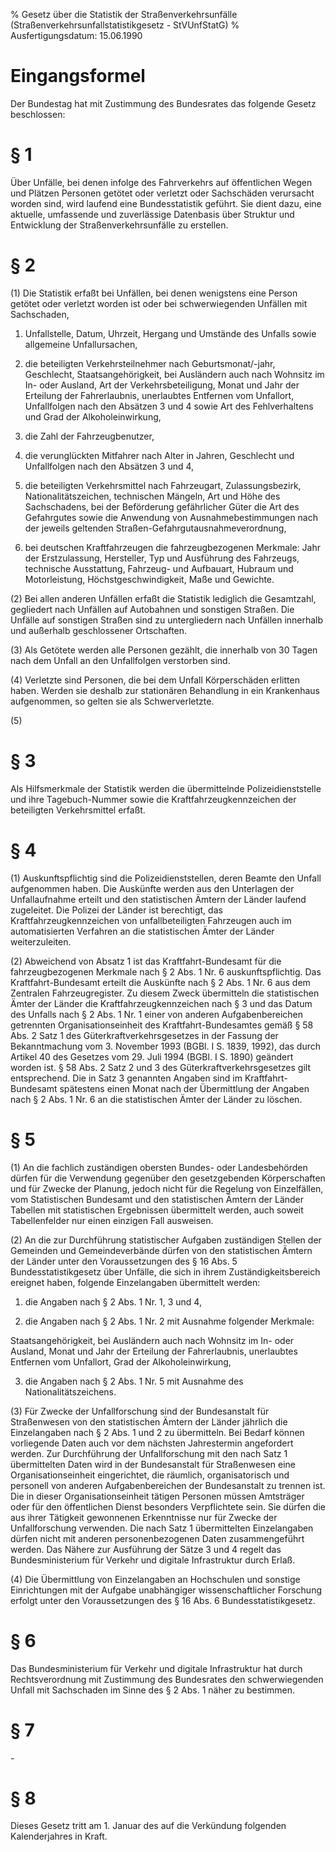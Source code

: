 % Gesetz über die Statistik der Straßenverkehrsunfälle  (Straßenverkehrsunfallstatistikgesetz - StVUnfStatG)
% Ausfertigungsdatum: 15.06.1990
 
# Eingangsformel

Der Bundestag hat mit Zustimmung des Bundesrates das folgende Gesetz beschlossen:

# § 1

Über Unfälle, bei denen infolge des Fahrverkehrs auf öffentlichen Wegen und Plätzen Personen getötet oder verletzt oder Sachschäden verursacht worden sind, wird laufend eine Bundesstatistik geführt. Sie dient dazu, eine aktuelle, umfassende und zuverlässige Datenbasis über Struktur und Entwicklung der Straßenverkehrsunfälle zu erstellen.

# § 2

(1) Die Statistik erfaßt bei Unfällen, bei denen wenigstens eine Person getötet oder verletzt worden ist oder bei schwerwiegenden Unfällen mit Sachschaden,

1. Unfallstelle, Datum, Uhrzeit, Hergang und Umstände des Unfalls sowie allgemeine Unfallursachen,

2. die beteiligten Verkehrsteilnehmer nach Geburtsmonat/-jahr, Geschlecht, Staatsangehörigkeit, bei Ausländern auch nach Wohnsitz im In- oder Ausland, Art der Verkehrsbeteiligung, Monat und Jahr der Erteilung der Fahrerlaubnis, unerlaubtes Entfernen vom Unfallort, Unfallfolgen nach den Absätzen 3 und 4 sowie Art des Fehlverhaltens und Grad der Alkoholeinwirkung,

3. die Zahl der Fahrzeugbenutzer,

4. die verunglückten Mitfahrer nach Alter in Jahren, Geschlecht und Unfallfolgen nach den Absätzen 3 und 4,

5. die beteiligten Verkehrsmittel nach Fahrzeugart, Zulassungsbezirk, Nationalitätszeichen, technischen Mängeln, Art und Höhe des Sachschadens, bei der Beförderung gefährlicher Güter die Art des Gefahrgutes sowie die Anwendung von Ausnahmebestimmungen nach der jeweils geltenden Straßen-Gefahrgutausnahmeverordnung,

6. bei deutschen Kraftfahrzeugen die fahrzeugbezogenen Merkmale: Jahr der Erstzulassung, Hersteller, Typ und Ausführung des Fahrzeugs, technische Ausstattung, Fahrzeug- und Aufbauart, Hubraum und Motorleistung, Höchstgeschwindigkeit, Maße und Gewichte.

(2) Bei allen anderen Unfällen erfaßt die Statistik lediglich die Gesamtzahl, gegliedert nach Unfällen auf Autobahnen und sonstigen Straßen. Die Unfälle auf sonstigen Straßen sind zu untergliedern nach Unfällen innerhalb und außerhalb geschlossener Ortschaften.

(3) Als Getötete werden alle Personen gezählt, die innerhalb von 30 Tagen nach dem Unfall an den Unfallfolgen verstorben sind.

(4) Verletzte sind Personen, die bei dem Unfall Körperschäden erlitten haben. Werden sie deshalb zur stationären Behandlung in ein Krankenhaus aufgenommen, so gelten sie als Schwerverletzte.

(5)

# § 3

Als Hilfsmerkmale der Statistik werden die übermittelnde Polizeidienststelle und ihre Tagebuch-Nummer sowie die Kraftfahrzeugkennzeichen der beteiligten Verkehrsmittel erfaßt.

# § 4

(1) Auskunftspflichtig sind die Polizeidienststellen, deren Beamte den Unfall aufgenommen haben. Die Auskünfte werden aus den Unterlagen der Unfallaufnahme erteilt und den statistischen Ämtern der Länder laufend zugeleitet. Die Polizei der Länder ist berechtigt, das Kraftfahrzeugkennzeichen von unfallbeteiligten Fahrzeugen auch im automatisierten Verfahren an die statistischen Ämter der Länder weiterzuleiten.

(2) Abweichend von Absatz 1 ist das Kraftfahrt-Bundesamt für die fahrzeugbezogenen Merkmale nach § 2 Abs. 1 Nr. 6 auskunftspflichtig. Das Kraftfahrt-Bundesamt erteilt die Auskünfte nach § 2 Abs. 1 Nr. 6 aus dem Zentralen Fahrzeugregister. Zu diesem Zweck übermitteln die statistischen Ämter der Länder die Kraftfahrzeugkennzeichen nach § 3 und das Datum des Unfalls nach § 2 Abs. 1 Nr. 1 einer von anderen Aufgabenbereichen getrennten Organisationseinheit des Kraftfahrt-Bundesamtes gemäß § 58 Abs. 2 Satz 1 des Güterkraftverkehrsgesetzes in der Fassung der Bekanntmachung vom 3. November 1993 (BGBl. I S. 1839, 1992), das durch Artikel 40 des Gesetzes vom 29. Juli 1994 (BGBl. I S. 1890) geändert worden ist. § 58 Abs. 2 Satz 2 und 3 des Güterkraftverkehrsgesetzes gilt entsprechend. Die in Satz 3 genannten Angaben sind im Kraftfahrt-Bundesamt spätestens einen Monat nach der Übermittlung der Angaben nach § 2 Abs. 1 Nr. 6 an die statistischen Ämter der Länder zu löschen.

# § 5

(1) An die fachlich zuständigen obersten Bundes- oder Landesbehörden dürfen für die Verwendung gegenüber den gesetzgebenden Körperschaften und für Zwecke der Planung, jedoch nicht für die Regelung von Einzelfällen, vom Statistischen Bundesamt und den statistischen Ämtern der Länder Tabellen mit statistischen Ergebnissen übermittelt werden, auch soweit Tabellenfelder nur einen einzigen Fall ausweisen.

(2) An die zur Durchführung statistischer Aufgaben zuständigen Stellen der Gemeinden und Gemeindeverbände dürfen von den statistischen Ämtern der Länder unter den Voraussetzungen des § 16 Abs. 5 Bundesstatistikgesetz über Unfälle, die sich in ihrem Zuständigkeitsbereich ereignet haben, folgende Einzelangaben übermittelt werden:

1. die Angaben nach § 2 Abs. 1 Nr. 1, 3 und 4,

2. die Angaben nach § 2 Abs. 1 Nr. 2 mit Ausnahme folgender Merkmale:

Staatsangehörigkeit, bei Ausländern auch nach Wohnsitz im In- oder Ausland, Monat und Jahr der Erteilung der Fahrerlaubnis, unerlaubtes Entfernen vom Unfallort, Grad der Alkoholeinwirkung,

3. die Angaben nach § 2 Abs. 1 Nr. 5 mit Ausnahme des Nationalitätszeichens.

(3) Für Zwecke der Unfallforschung sind der Bundesanstalt für Straßenwesen von den statistischen Ämtern der Länder jährlich die Einzelangaben nach § 2 Abs. 1 und 2 zu übermitteln. Bei Bedarf können vorliegende Daten auch vor dem nächsten Jahrestermin angefordert werden. Zur Durchführung der Unfallforschung mit den nach Satz 1 übermittelten Daten wird in der Bundesanstalt für Straßenwesen eine Organisationseinheit eingerichtet, die räumlich, organisatorisch und personell von anderen Aufgabenbereichen der Bundesanstalt zu trennen ist. Die in dieser Organisationseinheit tätigen Personen müssen Amtsträger oder für den öffentlichen Dienst besonders Verpflichtete sein. Sie dürfen die aus ihrer Tätigkeit gewonnenen Erkenntnisse nur für Zwecke der Unfallforschung verwenden. Die nach Satz 1 übermittelten Einzelangaben dürfen nicht mit anderen personenbezogenen Daten zusammengeführt werden. Das Nähere zur Ausführung der Sätze 3 und 4 regelt das Bundesministerium für Verkehr und digitale Infrastruktur durch Erlaß.

(4) Die Übermittlung von Einzelangaben an Hochschulen und sonstige Einrichtungen mit der Aufgabe unabhängiger wissenschaftlicher Forschung erfolgt unter den Voraussetzungen des § 16 Abs. 6 Bundesstatistikgesetz.

# § 6

Das Bundesministerium für Verkehr und digitale Infrastruktur hat durch Rechtsverordnung mit Zustimmung des Bundesrates den schwerwiegenden Unfall mit Sachschaden im Sinne des § 2 Abs. 1 näher zu bestimmen.

# § 7

\-

# § 8

Dieses Gesetz tritt am 1. Januar des auf die Verkündung folgenden Kalenderjahres in Kraft.
